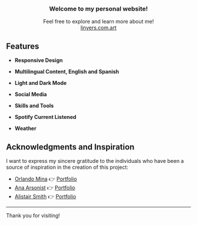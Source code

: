 <p align="center">
  <h3 align="center">Welcome to my personal website!</h3>
  <p align="center">
    Feel free to explore and learn more about me!
    <br />
    <a href="https://linyers.com.ar">linyers.com.art</a>
  </p>
</p>

## Features

- **Responsive Design**

- **Multilingual Content, English and Spanish**

- **Light and Dark Mode**

- **Social Media**

- **Skills and Tools**

- **Spotify Current Listened**

- **Weather**

## Acknowledgments and Inspiration

I want to express my sincere gratitude to the individuals who have been a source of inspiration in the creation of this project:

- [Orlando Mina](https://github.com/Orloxx23) 👉 [Portfolio](https://orlandomm.net)
- [Ana Arsonist](https://github.com/AnaArsonist) 👉 [Portfolio](https://www.anahoward.me)
- [Alistair Smith](https://github.com/alii) 👉 [Portfolio](https://alistair.sh)

<hr />

Thank you for visiting!
